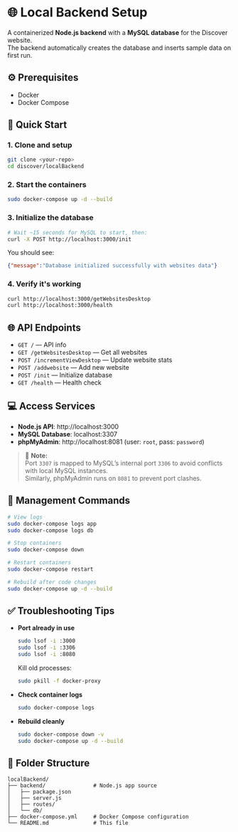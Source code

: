 # 🌐 Local Backend Setup

A containerized **Node.js backend** with a **MySQL database** for the Discover website.  
The backend automatically creates the database and inserts sample data on first run.

## ⚙️ Prerequisites

- Docker
- Docker Compose

## 🚀 Quick Start

### 1. Clone and setup
```bash
git clone <your-repo>
cd discover/localBackend
```

### 2. Start the containers
```bash
sudo docker-compose up -d --build
```

### 3. Initialize the database
```bash
# Wait ~15 seconds for MySQL to start, then:
curl -X POST http://localhost:3000/init
```

You should see:
```json
{"message":"Database initialized successfully with websites data"}
```

### 4. Verify it's working
```bash
curl http://localhost:3000/getWebsitesDesktop
curl http://localhost:3000/health
```

## 🌐 API Endpoints

- `GET /` — API info  
- `GET /getWebsitesDesktop` — Get all websites  
- `POST /incrementViewDesktop` — Update website stats  
- `POST /addwebsite` — Add new website  
- `POST /init` — Initialize database  
- `GET /health` — Health check  

## 💻 Access Services

- **Node.js API**: http://localhost:3000  
- **MySQL Database**: localhost:3307  
- **phpMyAdmin**: http://localhost:8081 (user: `root`, pass: `password`)  

> 📝 **Note:**  
> Port `3307` is mapped to MySQL’s internal port `3306` to avoid conflicts with local MySQL instances.  
> Similarly, phpMyAdmin runs on `8081` to prevent port clashes.

## 🔧 Management Commands

```bash
# View logs
sudo docker-compose logs app
sudo docker-compose logs db

# Stop containers
sudo docker-compose down

# Restart containers
sudo docker-compose restart

# Rebuild after code changes
sudo docker-compose up -d --build
```

## ✅ Troubleshooting Tips

- **Port already in use**
  ```bash
  sudo lsof -i :3000
  sudo lsof -i :3306
  sudo lsof -i :8080
  ```
  Kill old processes:
  ```bash
  sudo pkill -f docker-proxy
  ```

- **Check container logs**
  ```bash
  sudo docker-compose logs
  ```

- **Rebuild cleanly**
  ```bash
  sudo docker-compose down -v
  sudo docker-compose up -d --build
  ```

## 🧩 Folder Structure

```
localBackend/
├── backend/               # Node.js app source
│   ├── package.json
│   ├── server.js
│   ├── routes/
│   └── db/
├── docker-compose.yml     # Docker Compose configuration
└── README.md              # This file
```